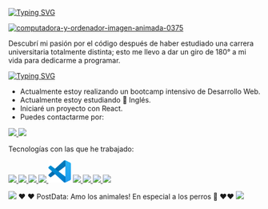[![Typing SVG](https://readme-typing-svg.herokuapp.com?font=Pinyon+Script&size=30&duration=7000&pause=1000&color=650BA3&center=true&width=500&height=60&lines=Welcome+thanks+for+coming+to+meet+me;Let+me+introduce+myself%2C+I'm+Erika+;and+I'm+a+front-end+web+developer)](https://git.io/typing-svg)

<a href="https://www.gifsanimados.org/cat-computadora-y-ordenador-56.htm" align="center"><img src="https://www.gifsanimados.org/data/media/56/computadora-y-ordenador-imagen-animada-0375.gif" border="0" alt="computadora-y-ordenador-imagen-animada-0375" /></a> 

Descubrí mi pasión por el código después de haber estudiado una carrera universitaria totalmente distinta; esto me llevo a dar un giro de 180° a mi vida para dedicarme a programar.


[![Typing SVG](https://readme-typing-svg.herokuapp.com?font=Pinyon+Script&size=30&duration=7000&pause=1000&color=650BA3&center=true&repeat=false&width=500&height=60&lines=About+me)](https://git.io/typing-svg)
- Actualmente estoy realizando un bootcamp intensivo de Desarrollo Web.
- Actualmente estoy estudiando :book: Inglés.
- Iniciaré un proyecto con React.
- Puedes contactarme por:
<p >
<a href = "https://www.linkedin.com/in/erika-duarte-mora/"> <img src="https://img.icons8.com/arcade/64/null/linkedin.png"/> </a>
<a href = "mailto:erika.duarte.mora@gmail.com"> <img src="https://img.icons8.com/nolan/64/email.png"/></a>
</p>
<p> Tecnologías con las que he trabajado:</p>
<p>
<a href="https://developer.mozilla.org/en-US/docs/Web/JavaScript" target="_blank"> <img src="https://img.icons8.com/color/48/000000/javascript.png"/> </a> 
<a href="https://www.w3.org/html/" target="_blank"> <img src="https://img.icons8.com/color/48/000000/html-5.png"/> </a> 
<a href="https://www.w3schools.com/css/" target="_blank"> <img src="https://img.icons8.com/color/48/000000/css3.png"/> </a>
<a href="https://firebase.google.com/" target="_blank"> <img src="https://img.icons8.com/color/48/000000/firebase.png"/> </a> 
<a href="https://vscode.dev/" target="_blank"> <img src="https://github.com/devicons/devicon/blob/master/icons/vscode/vscode-original.svg" width="45" height="45"/></a>
<a href="https://www.figma.com/" target="_blank"> <img src="https://img.icons8.com/office/45/000000/figma.png"/> </a>
<a href="https://git-scm.com/" target="_blank"> <img src="https://img.icons8.com/color/48/000000/git.png"/> </a>
<a href="https://trello.com/" target="_blank"><img src="https://img.icons8.com/external-tal-revivo-color-tal-revivo/48/null/external-trello-a-web-based-list-making-application-for-multi-platform-logo-color-tal-revivo.png"/> </a>
<a href="https://nodejs.org/api/path.html" target="_blank"><img src="https://img.icons8.com/color/48/null/nodejs.png"/></a> 
</p

![](https://media.giphy.com/media/fuJPZBIIqzbt1kAYVc/giphy.gif)
 :heart: :heart:   PostData: Amo los animales! En especial a los perros :feet: :heart::heart:
![](https://media.giphy.com/media/TdjQAgDIkRsYm1HUbt/giphy.gif)
